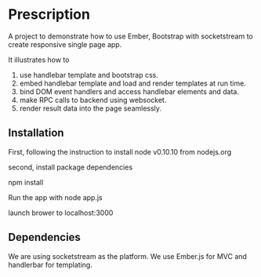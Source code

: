 # Prescription 

A project to demonstrate how to use Ember, Bootstrap with socketstream to create responsive single page app.

It illustrates how to 
1. use handlebar template and bootstrap css.
2. embed handlebar template and load and render templates at run time.
3. bind DOM event handlers and access handlebar elements and data.
4. make RPC calls to backend using websocket.
5. render result data into the page seamlessly.

## Installation

First, following the instruction to install node v0.10.10 from nodejs.org

second, install package dependencies

  npm install

Run the app with
  node app.js

launch brower to localhost:3000

## Dependencies

We are using socketstream as the platform. We use Ember.js for MVC and handlerbar for templating.
